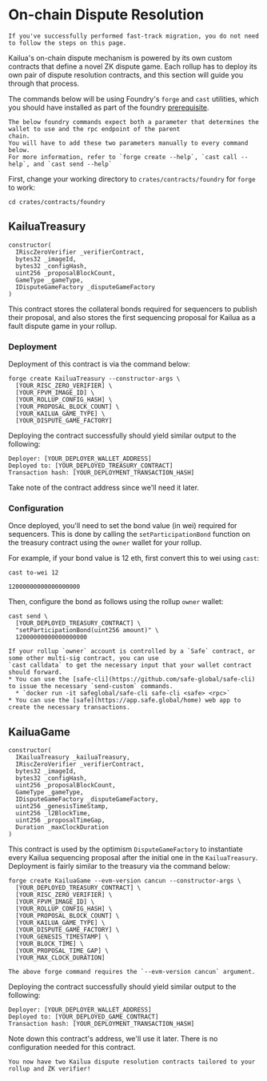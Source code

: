 # On-chain Dispute Resolution

```admonish note
If you've successfully performed fast-track migration, you do not need to follow the steps on this page.
```

Kailua's on-chain dispute mechanism is powered by its own custom contracts that define a novel ZK dispute game.
Each rollup has to deploy its own pair of dispute resolution contracts, and this section will guide you through that
process.

The commands below will be using Foundry's `forge` and `cast` utilities, which you should have installed as part of the
foundry [prerequisite](quickstart.md#prerequisites).

```admonish note
The below foundry commands expect both a parameter that determines the wallet to use and the rpc endpoint of the parent
chain.
You will have to add these two parameters manually to every command below.
For more information, refer to `forge create --help`, `cast call --help`, and `cast send --help`
```

First, change your working directory to `crates/contracts/foundry` for `forge` to work:
```shell
cd crates/contracts/foundry
```

## KailuaTreasury
```solidity
constructor(
  IRiscZeroVerifier _verifierContract,
  bytes32 _imageId,
  bytes32 _configHash,
  uint256 _proposalBlockCount,
  GameType _gameType,
  IDisputeGameFactory _disputeGameFactory
)
```

This contract stores the collateral bonds required for sequencers to publish their proposal, and also stores the first
sequencing proposal for Kailua as a fault dispute game in your rollup.

### Deployment

Deployment of this contract is via the command below:
```shell
forge create KailuaTreasury --constructor-args \
  [YOUR_RISC_ZERO_VERIFIER] \
  [YOUR_FPVM_IMAGE_ID] \
  [YOUR_ROLLUP_CONFIG_HASH] \
  [YOUR_PROPOSAL_BLOCK_COUNT] \
  [YOUR_KAILUA_GAME_TYPE] \
  [YOUR_DISPUTE_GAME_FACTORY]
```

Deploying the contract successfully should yield similar output to the following:
```
Deployer: [YOUR_DEPLOYER_WALLET_ADDRESS]
Deployed to: [YOUR_DEPLOYED_TREASURY_CONTRACT]
Transaction hash: [YOUR_DEPLOYMENT_TRANSACTION_HASH]
```
Take note of the contract address since we'll need it later.

### Configuration

Once deployed, you'll need to set the bond value (in wei) required for sequencers.
This is done by calling the `setParticipationBond` function on the treasury contract using the `owner` wallet for your
rollup.

For example, if your bond value is 12 eth, first convert this to wei using `cast`:
```shell
cast to-wei 12
```
```
12000000000000000000
```
Then, configure the bond as follows using the rollup `owner` wallet:
```shell
cast send \
  [YOUR_DEPLOYED_TREASURY_CONTRACT] \
  "setParticipationBond(uint256 amount)" \
  12000000000000000000
```

```admonish tip
If your rollup `owner` account is controlled by a `Safe` contract, or some other multi-sig contract, you can use
`cast calldata` to get the necessary input that your wallet contract should forward.
* You can use the [safe-cli](https://github.com/safe-global/safe-cli) to issue the necessary `send-custom` commands.
  * `docker run -it safeglobal/safe-cli safe-cli <safe> <rpc>`
* You can use the [safe](https://app.safe.global/home) web app to create the necessary transactions.
```

## KailuaGame
```solidity
constructor(
  IKailuaTreasury _kailuaTreasury,
  IRiscZeroVerifier _verifierContract,
  bytes32 _imageId,
  bytes32 _configHash,
  uint256 _proposalBlockCount,
  GameType _gameType,
  IDisputeGameFactory _disputeGameFactory,
  uint256 _genesisTimeStamp,
  uint256 _l2BlockTime,
  uint256 _proposalTimeGap,
  Duration _maxClockDuration
)
```

This contract is used by the optimism `DisputeGameFactory` to instantiate every Kailua sequencing proposal after the
initial one in the `KailuaTreasury`.
Deployment is fairly similar to the treasury via the command below:

```shell
forge create KailuaGame --evm-version cancun --constructor-args \
  [YOUR_DEPLOYED_TREASURY_CONTRACT] \
  [YOUR_RISC_ZERO_VERIFIER] \
  [YOUR_FPVM_IMAGE_ID] \
  [YOUR_ROLLUP_CONFIG_HASH] \
  [YOUR_PROPOSAL_BLOCK_COUNT] \
  [YOUR_KAILUA_GAME_TYPE] \
  [YOUR_DISPUTE_GAME_FACTORY] \
  [YOUR_GENESIS_TIMESTAMP] \
  [YOUR_BLOCK_TIME] \
  [YOUR_PROPOSAL_TIME_GAP] \
  [YOUR_MAX_CLOCK_DURATION]
```

```admonish note
The above forge command requires the `--evm-version cancun` argument.
```

Deploying the contract successfully should yield similar output to the following:
```
Deployer: [YOUR_DEPLOYER_WALLET_ADDRESS]
Deployed to: [YOUR_DEPLOYED_GAME_CONTRACT]
Transaction hash: [YOUR_DEPLOYMENT_TRANSACTION_HASH]
```
Note down this contract's address, we'll use it later.
There is no configuration needed for this contract.

```admonish success
You now have two Kailua dispute resolution contracts tailored to your rollup and ZK verifier!
```
